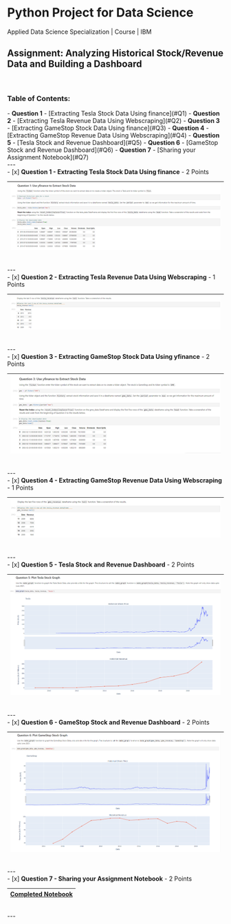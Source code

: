 # Python Project for Data Science
Applied Data Science Specialization | Course | IBM

## Assignment: Analyzing Historical Stock/Revenue Data and Building a Dashboard 
<br>

<!-- TABLE OF CONTENTS -->
<h3>Table of Contents:</h3>
- <b>Question 1</b> - [Extracting Tesla Stock Data Using finance](#Q1)
- <b>Question 2</b> - [Extracting Tesla Revenue Data Using Webscraping](#Q2)
- <b>Question 3</b> - [Extracting GameStop Stock Data Using finance](#Q3)
- <b>Question 4</b> - [Extracting GameStop Revenue Data Using Webscraping](#Q4)
- <b>Question 5</b> - [Tesla Stock and Revenue Dashboard](#Q5)
- <b>Question 6</b> - [GameStop Stock and Revenue Dashboard](#Q6)
- <b>Question 7</b> - [Sharing your Assignment Notebook](#Q7)

<br>
---
<br>
<div id="Q1">
- [x] <b>Question 1 - Extracting Tesla Stock Data Using finance</b> - 2 Points

|![Tesla Stock Data](https://raw.githubusercontent.com/wy-chan/Analyzing-Historical-Stock-Revenue-Data-and-Building-a-Dashboard/main/Screenshots/Q1.png)|
| - |
</div>
<br>
---
<br>
<div id="Q2">
- [x] <b>Question 2 - Extracting Tesla Revenue Data Using Webscraping</b> - 1 Points

|![Tesla Revenue Data](https://raw.githubusercontent.com/wy-chan/Analyzing-Historical-Stock-Revenue-Data-and-Building-a-Dashboard/main/Screenshots/Q2b.png)|
| - |
</div>
<br>
---
<br>
<div id="Q3">
- [x] <b>Question 3 - Extracting GameStop Stock Data Using yfinance</b> - 2 Points
 
|![GameStop Stock Data](https://raw.githubusercontent.com/wy-chan/Analyzing-Historical-Stock-Revenue-Data-and-Building-a-Dashboard/main/Screenshots/Q3.png)|
| - |
</div>
 <br>
---
<br>
<div id="Q4">
- [x] <b>Question 4 - Extracting GameStop Revenue Data Using Webscraping</b> - 1 Points

|![GameStop Revenue Data](https://raw.githubusercontent.com/wy-chan/Analyzing-Historical-Stock-Revenue-Data-and-Building-a-Dashboard/main/Screenshots/Q4b.png)|
| - |
</div>
<br>
---
<br>
<div id="Q5">
- [x] <b>Question 5 - Tesla Stock and Revenue Dashboard</b> - 2 Points

|![Tesla Stock and Revenue Dashboard](https://raw.githubusercontent.com/wy-chan/Analyzing-Historical-Stock-Revenue-Data-and-Building-a-Dashboard/main/Screenshots/Q5.png)|
| - |
</div>
<br>
---
<br>
<div id="Q6">
- [x] <b>Question 6 - GameStop Stock and Revenue Dashboard</b> - 2 Points

|![GameStop Stock and Revenue Dashboard](https://raw.githubusercontent.com/wy-chan/Analyzing-Historical-Stock-Revenue-Data-and-Building-a-Dashboard/main/Screenshots/Q6.png)|
| - |
</div>
<br>
---
<br>
<div id="Q7">
- [x] <b>Question 7 - Sharing your Assignment Notebook</b> - 2 Points

|<a href="https://github.com/wy-chan/Analyzing-Historical-Stock-Revenue-Data-and-Building-a-Dashboard/blob/main/Final%20Assignment_completed.ipynb" target="_blank">Completed Notebook</a>|
| - |
</div>
<br>
---
